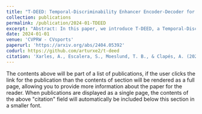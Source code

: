 ```yaml
---
title: "T-DEED: Temporal-Discriminability Enhancer Encoder-Decoder for Precise Event Spotting in Sports Videos"
collection: publications
permalink: /publication/2024-01-TDEED
excerpt: "Abstract: In this paper, we introduce T-DEED, a Temporal-Discriminability Enhancer Encoder-Decoder for Precise Event Spotting in sports videos. T-DEED addresses multiple challenges in the task, including the need for discriminability among frame representations, high output temporal resolution to maintain prediction precision, and the necessity to capture information at different temporal scales to handle events with varying dynamics. It tackles these challenges through its specifically designed architecture, featuring an encoder-decoder for leveraging multiple temporal scales and achieving high output temporal resolution, along with temporal modules designed to increase token discriminability. Leveraging these characteristics, T-DEED achieves SOTA performance on the FigureSkating and FineDiving datasets."
date: 2024-01-01
venue: 'CVPRW - CVsports'
paperurl: 'https://arxiv.org/abs/2404.05392'
codurl: https://github.com/arturxe2/t-deed
citation: 'Xarles, A., Escalera, S., Moeslund, T. B., & Clapés, A. (2024). T-DEED: Temporal-Discriminability Enhancer Encoder-Decoder for Precise Event Spotting in Sports Videos. arXiv preprint arXiv:2404.05392.'
---
```


The contents above will be part of a list of publications, if the user clicks the link for the publication than the contents of section will be rendered as a full page, allowing you to provide more information about the paper for the reader. When publications are displayed as a single page, the contents of the above "citation" field will automatically be included below this section in a smaller font.